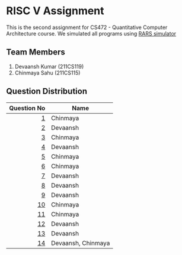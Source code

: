 # RISC V Assignment
This is the second assignment for CS472 - Quantitative Computer Architecture course.
We simulated all programs using [RARS simulator](https://github.com/TheThirdOne/rars)

## Team Members
1. Devaansh Kumar (211CS119)
2. Chinmaya Sahu (211CS115)

## Question Distribution
| Question No | Name |
| ---------------: | ---- |
| [1](/q1/favourite_number.asm) | Chinmaya |
| [2](/q2/print_hello_world.asm) | Devaansh |
| [3](/q3) | Chinmaya |
| [4](/q4/fibonacci.asm) | Devaansh |
| [5](/q5/two_digit_to_ascii.asm) | Chinmaya |
| [6](/q6/print_int_from_n_sum.asm) | Chinmaya |
| [7](/q7/gcd.asm) | Devaansh |
| [8](/q8/multiply_proc.asm) | Devaansh |
| [9](/q9/factorial.asm) | Devaansh |
| [10](/q10/add_two_arrays.asm) | Chinmaya |
| [11](/q11/sort_array.asm) | Chinmaya |
| [12](/q12/fibonacci_recursion.asm) | Devaansh |
| [13](/q13/binary_search.asm) | Devaansh |
| [14](/q14/) | Devaansh, Chinmaya|